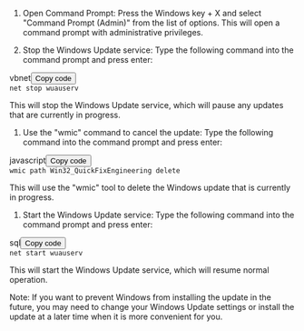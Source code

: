 <ol>
<li>
<p>Open Command Prompt: Press the Windows key + X and select "Command Prompt (Admin)" from the list of options. This will open a command prompt with administrative privileges.</p>
</li>
<li>
<p>Stop the Windows Update service: Type the following command into the command prompt and press enter:</p>
</li>
</ol>
<div>
<div>vbnet<button>Copy code</button></div>
<div><code>net stop wuauserv </code></div>
</div>
<p>This will stop the Windows Update service, which will pause any updates that are currently in progress.</p>
<ol>
<li>Use the "wmic" command to cancel the update: Type the following command into the command prompt and press enter:</li>
</ol>
<div>
<div>javascript<button>Copy code</button></div>
<div><code>wmic path Win32_QuickFixEngineering delete </code></div>
</div>
<p>This will use the "wmic" tool to delete the Windows update that is currently in progress.</p>
<ol>
<li>Start the Windows Update service: Type the following command into the command prompt and press enter:</li>
</ol>
<div>
<div>sql<button>Copy code</button></div>
<div><code>net start wuauserv </code></div>
</div>
<p>This will start the Windows Update service, which will resume normal operation.</p>
<p>Note: If you want to prevent Windows from installing the update in the future, you may need to change your Windows Update settings or install the update at a later time when it is more convenient for you.</p>
